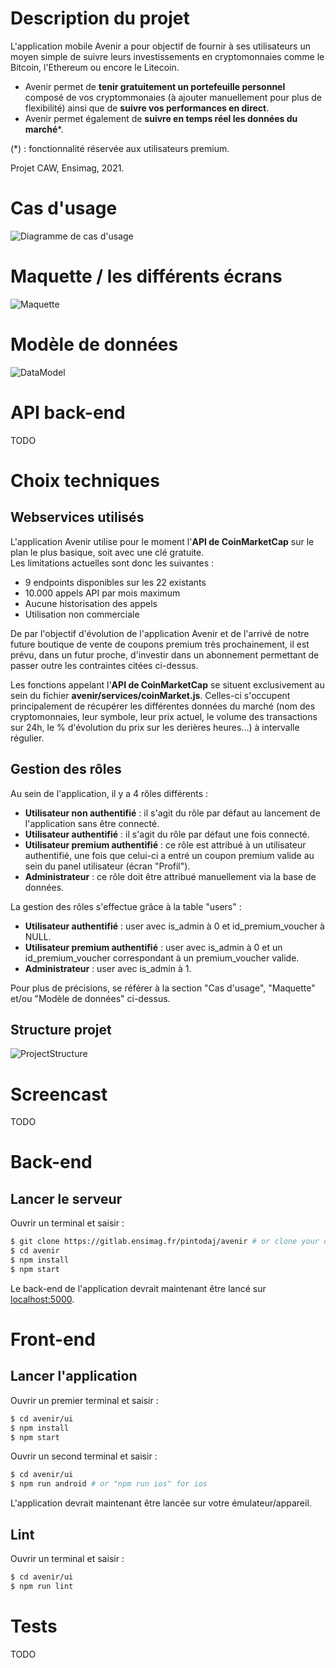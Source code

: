 # Description du projet

L'application mobile Avenir a pour objectif de fournir à ses utilisateurs un moyen simple de suivre leurs investissements en cryptomonnaies comme le Bitcoin, l'Ethereum ou encore le Litecoin.

* Avenir permet de **tenir gratuitement un portefeuille personnel** composé de vos cryptommonaies (à ajouter manuellement pour plus de flexibilité) ainsi que de **suivre vos performances en direct**.
* Avenir permet également de **suivre en temps réel les données du marché***.

(*) : fonctionnalité réservée aux utilisateurs premium.

Projet CAW, Ensimag, 2021.  

# Cas d'usage

![Diagramme de cas d'usage](./doc/UseCase.png)

# Maquette / les différents écrans

![Maquette](./doc/MockUp.png)

# Modèle de données

![DataModel](./doc/DataModel.png)

# API back-end

TODO

# Choix techniques

## Webservices utilisés

L'application Avenir utilise pour le moment l'**API de CoinMarketCap** sur le plan le plus basique, soit avec une clé gratuite.  
Les limitations actuelles sont donc les suivantes :
* 9 endpoints disponibles sur les 22 existants
* 10.000 appels API par mois maximum
* Aucune historisation des appels
* Utilisation non commerciale

De par l'objectif d'évolution de l'application Avenir et de l'arrivé de notre future boutique de vente de coupons premium très prochainement, il est prévu, dans un futur proche, d'investir dans un abonnement permettant de passer outre les contraintes citées ci-dessus.

Les fonctions appelant l'**API de CoinMarketCap** se situent exclusivement au sein du fichier **avenir/services/coinMarket.js**.
Celles-ci s'occupent principalement de récupérer les différentes données du marché (nom des cryptomonnaies, leur symbole, leur prix actuel, le volume des transactions sur 24h, le % d'évolution du prix sur les derières heures...) à intervalle régulier.

## Gestion des rôles

Au sein de l'application, il y a 4 rôles différents :
* **Utilisateur non authentifié** : il s'agit du rôle par défaut au lancement de l'application sans être connecté.
* **Utilisateur authentifié** : il s'agit du rôle par défaut une fois connecté.
* **Utilisateur premium authentifié** : ce rôle est attribué à un utilisateur authentifié, une fois que celui-ci a entré un coupon premium valide au sein du panel utilisateur (écran "Profil").
* **Administrateur** : ce rôle doit être attribué manuellement via la base de données.

La gestion des rôles s'effectue grâce à la table "users" :
* **Utilisateur authentifié** : user avec is_admin à 0 et id_premium_voucher à NULL.
* **Utilisateur premium authentifié** : user avec is_admin à 0 et un id_premium_voucher correspondant à un premium_voucher valide.
* **Administrateur** : user avec is_admin à 1.

Pour plus de précisions, se référer à la section "Cas d'usage", "Maquette" et/ou "Modèle de données" ci-dessus.

## Structure projet

![ProjectStructure](./doc/ProjectStructure.png)

# Screencast

TODO

# Back-end

## Lancer le serveur

Ouvrir un terminal et saisir :

```sh
$ git clone https://gitlab.ensimag.fr/pintodaj/avenir # or clone your own fork
$ cd avenir
$ npm install
$ npm start
```

Le back-end de l'application devrait maintenant être lancé sur [localhost:5000](http://localhost:5000/).

# Front-end

## Lancer l'application

Ouvrir un premier terminal et saisir :

```sh
$ cd avenir/ui
$ npm install
$ npm start
```

Ouvrir un second terminal et saisir :

```sh
$ cd avenir/ui
$ npm run android # or "npm run ios" for ios
```

L'application devrait maintenant être lancée sur votre émulateur/appareil.

## Lint

Ouvrir un terminal et saisir :

```sh
$ cd avenir/ui
$ npm run lint
```

# Tests

TODO

